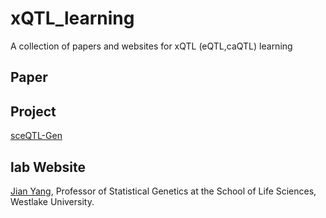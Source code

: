 # xQTL_learning
A collection of papers and websites for xQTL (eQTL,caQTL) learning

## Paper

## Project
[sceQTL-Gen](https://eqtlgen.org/sc/index.html)

## lab Website
[Jian Yang](https://yanglab.westlake.edu.cn/), Professor of Statistical Genetics at the School of Life Sciences, Westlake University.
